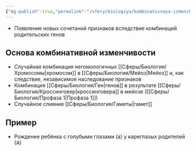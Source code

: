 ```yaml
---
{"dg-publish":true,"permalink":"/sfery/biologiya/kombinativnaya-izmenchivost/","tags":["Генетика"]}
---
```


- Появление новых сочетаний признаков вследствие комбинаций родительских генов 
## Основа комбинативной изменчивости 
- Случайная комбинация негомологичных [[Сферы/Биология/Хромосомы\|хромосом]] в [[Сферы/Биология/Мейоз\|Мейоз]] и, как следствие, независимое наследование признаков
- Комбинация [[Сферы/Биология/Ген\|генов]] в результате [[Сферы/Биология/Кроссинговер\|кроссинговера]] в мейозе ([[Сферы/Биология/Профаза 1\|Профаза 1]])
- Случайное слияние [[Сферы/Биология/Гаметы\|гамет]]
## Пример 
- Рождение ребёнка с голубыми глазами (а) у кареглазых родителей (А)